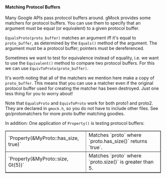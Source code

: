 #### Matching Protocol Buffers

Many Google APIs pass protocol buffers around. gMock provides some matchers for
protocol buffers. You can use them to specify that an argument must be equal (or
equivalent) to a given protocol buffer.

`EqualsProto(proto_buffer)` matches an argument iff it's equal to
`proto_buffer`, as determined by the `Equals()` method of the argument. The
argument must be a protocol buffer; pointers must be dereferenced.

Sometimes we want to test for equivalence instead of equality, i.e. we want to
use the `Equivalent()` method to compare two protocol buffers. For this we can
use `EquivToProto(proto_buffer)`.

It's worth noting that all of the matchers we mention here make a copy of
`proto_buffer`. This means that you can use a matcher even if the original
protocol buffer used for creating the matcher has been destroyed. Just one less
thing for you to worry about!

Note that `EqualsProto` and `EquivToProto` work for both proto1 and proto2. They
are declared in `gmock.h`, so you do not have to include other files. See
go/protomatchers for more proto buffer matching goodies.

In addition: One application of `Property()` is testing protocol buffers:

<a name="table1"></a>
<table border="1" cellspacing="0" cellpadding="1">
  <tr>
    <td> `Property(&MyProto::has_size, true)` </td>
    <td> Matches `proto` where `proto.has_size()` returns `true`. </td>
  </tr>
  <tr>
    <td> `Property(&MyProto::size, Gt(5))` </td>
    <td> Matches `proto` where `proto.size()` is greater than 5. </td>
  </tr>
</table>
